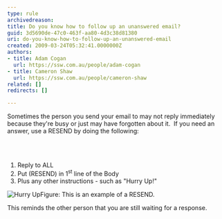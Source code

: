 ```yaml
---
type: rule
archivedreason: 
title: Do you know how to follow up an unanswered email?
guid: 3d5690de-47c0-463f-aa80-4d3c38d81380
uri: do-you-know-how-to-follow-up-an-unanswered-email
created: 2009-03-24T05:32:41.0000000Z
authors:
- title: Adam Cogan
  url: https://ssw.com.au/people/adam-cogan
- title: Cameron Shaw
  url: https://ssw.com.au/people/cameron-shaw
related: []
redirects: []

---
```



Sometimes the person you send your email to may not reply immediately because they're busy or just may have forgotten about it.&#160; If you need an answer, use a RESEND by doing the following&#58;

<br><excerpt class='endintro'></excerpt><br>
    <ol>
        <li>Reply to ALL </li>
        <li>Put (RESEND) in 1<sup>st</sup> line of the Body </li>
        <li>Plus any other instructions - such as &quot;Hurry Up!&quot; </li>
    </ol>
        <img class="ms-rteCustom-ImageArea" alt="Hurry Up" src="/Standards/Communication/RulesToBetterEmail/PublishingImages/HurryUp.gif" /><span class="ms-rteCustom-FigureGood">Figure&#58; This is an example of a RESEND.</span>
    <p>
        This reminds the other person that you are still waiting for a response.</p>


